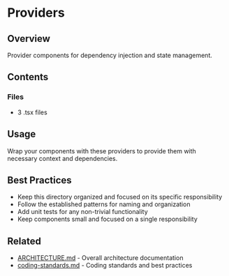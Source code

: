 # Providers

## Overview

Provider components for dependency injection and state management.

## Contents

### Files

- 3 .tsx files

## Usage

Wrap your components with these providers to provide them with necessary context and dependencies.

## Best Practices

- Keep this directory organized and focused on its specific responsibility
- Follow the established patterns for naming and organization
- Add unit tests for any non-trivial functionality
- Keep components small and focused on a single responsibility

## Related

- [ARCHITECTURE.md](/ARCHITECTURE.md) - Overall architecture documentation
- [coding-standards.md](/docs/guides/coding-standards.md) - Coding standards and best practices
